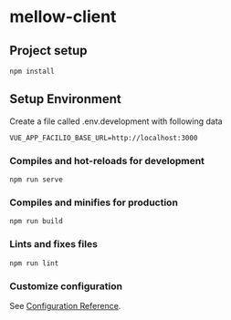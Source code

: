 # mellow-client

## Project setup

```
npm install
```

## Setup Environment

Create a file called .env.development with following data

```
VUE_APP_FACILIO_BASE_URL=http://localhost:3000
```

### Compiles and hot-reloads for development

```
npm run serve
```

### Compiles and minifies for production

```
npm run build
```

### Lints and fixes files

```
npm run lint
```

### Customize configuration

See [Configuration Reference](https://cli.vuejs.org/config/).
